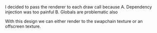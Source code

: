 I decided to pass the renderer to each draw call because
A.  Dependency injection was too painful
B.  Globals are problematic also

With this design we can either render to the swapchain texture or an offscreen texture.